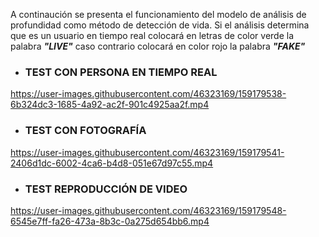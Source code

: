 A continaución se presenta el funcionamiento del modelo de análisis de profundidad como método de detección de vida. 
Si el análisis determina que es un usuario en tiempo real colocará en letras de color verde la palabra **_"LIVE"_** caso contrario colocará en color rojo la palabra **_"FAKE"_**

* ### TEST CON PERSONA EN TIEMPO REAL

https://user-images.githubusercontent.com/46323169/159179538-6b324dc3-1685-4a92-ac2f-901c4925aa2f.mp4

* ### TEST CON FOTOGRAFÍA
https://user-images.githubusercontent.com/46323169/159179541-2406d1dc-6002-4ca6-b4d8-051e67d97c55.mp4

* ### TEST REPRODUCCIÓN DE VIDEO

https://user-images.githubusercontent.com/46323169/159179548-6545e7ff-fa26-473a-8b3c-0a275d654bb6.mp4















